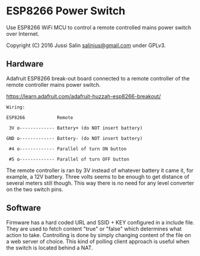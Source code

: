 ESP8266 Power Switch
====================

Use ESP8266 WiFi MCU to control a remote controlled mains power switch over Internet.

Copyright (C) 2016 Jussi Salin <salinjus@gmail.com> under GPLv3.


Hardware
--------

Adafruit ESP8266 break-out board connected to a remote controller of the remote controller mains power switch.

https://learn.adafruit.com/adafruit-huzzah-esp8266-breakout/

    Wiring:
    
    ESP8266            Remote
    
     3V o------------- Battery+ (do NOT insert battery)
    
    GND o------------- Battery- (do NOT insert battery)
    
     #4 o------------- Parallel of turn ON button
    
     #5 o------------- Parallel of turn OFF button

The remote controller is ran by 3V instead of whatever battery it came it, for example, a 12V battery. Three volts seems to be enough to get distance of several meters still though. This way there is no need for any level converter on the two switch pins.


Software
--------

Firmware has a hard coded URL and SSID + KEY configured in a include file. They are used to fetch content "true" or "false" which determines what action to take. Controlling is done by simply changing content of the file on a web server of choice. This kind of polling client approach is useful when the switch is located behind a NAT.
